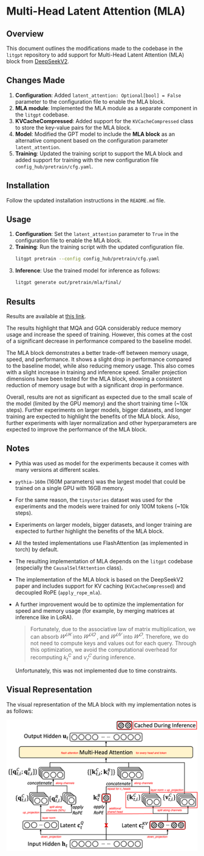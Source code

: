 # Multi-Head Latent Attention (MLA)

## Overview
This document outlines the modifications made to the codebase in the `litgpt` repository to add support for Multi-Head Latent Attention (MLA) block from [DeepSeekV2](https://arxiv.org/abs/2405.04434).

## Changes Made
1. **Configuration**: Added `latent_attention: Optional[bool] = False` parameter to the configuration file to enable the MLA block.
2. **MLA module**: Implemented the MLA module as a separate component in the `litgpt` codebase.
3. **KVCacheCompressed**: Added support for the `KVCacheCompressed` class to store the key-value pairs for the MLA block.
4. **Model**: Modified the GPT model to include the **MLA block** as an alternative component based on the configuration parameter `latent_attention`.
5. **Training**: Updated the training script to support the MLA block and added support for training with the new configuration file `config_hub/pretrain/cfg.yaml`.

## Installation
Follow the updated installation instructions in the `README.md` file.

## Usage
1. **Configuration**: Set the `latent_attention` parameter to `True` in the configuration file to enable the MLA block.
2. **Training**: Run the training script with the updated configuration file.
    ```bash
    litgpt pretrain --config config_hub/pretrain/cfg.yaml
    ```
3. **Inference**: Use the trained model for inference as follows:
    ```bash
    litgpt generate out/pretrain/mla/final/
    ```

## Results
Results are available at [this link](https://docs.google.com/spreadsheets/d/1-VnTDoK5JuNPGMjory_z1hQkI7y-RgiTpTsUpa3bVEg/edit?usp=sharing).

The results highlight that MQA and GQA considerably reduce memory usage and increase the speed of training. However, this comes at the cost of a significant decrease in performance compared to the baseline model.

The MLA block demonstrates a better trade-off between memory usage, speed, and performance. It shows a slight drop in performance compared to the baseline model, while also reducing memory usage. This also comes with a slight increase in training and inference speed. Smaller projection dimensions have been tested for the MLA block, showing a consistent reduction of memory usage but with a significant drop in performance.

Overall, results are not as significant as expected due to the small scale of the model (limited by the GPU memory) and the short training time (~10k steps). Further experiments on larger models, bigger datasets, and longer training are expected to highlight the benefits of the MLA block. Also, further experiments with layer normalization and other hyperparameters are expected to improve the performance of the MLA block.

## Notes
- Pythia was used as model for the experiments because it comes with many versions at different scales.
- `pythia-160m` (160M parameters) was the largest model that could be trained on a single GPU with 16GB memory. 
- For the same reason, the `tinystories` dataset was used for the experiments and the models were trained for only 100M tokens (~10k steps).
- Experiments on larger models, bigger datasets, and longer training are expected to further highlight the benefits of the MLA block.
- All the tested implementations use FlashAttention (as implemented in torch) by default.
- The resulting implementation of MLA depends on the `litgpt` codebase (especially the `CausalSelfAttention` class).
- The implementation of the MLA block is based on the DeepSeekV2 paper and includes support for KV caching (`KVCacheCompressed`) and decoupled RoPE (`apply_rope_mla`).
- A further improvement would be to optimize the implementation for speed and memory usage (for example, by merging matrices at inference like in LoRA). 
    > Fortunately, due to the associative law of matrix multiplication, we can absorb $𝑊^{𝑈𝐾}$ into $𝑊^{𝑈𝑄}$ , and $𝑊^{𝑈𝑉}$ into $𝑊^{𝑂}$. Therefore, we do not need to compute keys and values out for each query. Through this optimization, we avoid the computational overhead for recomputing $k^C_t$ and $v^𝐶_𝑡$ during inference.

    Unfortunately, this was not implemented due to time constraints.

## Visual Representation
The visual representation of the MLA block with my implementation notes is as follows:

![MLA Block](./mla.png)
